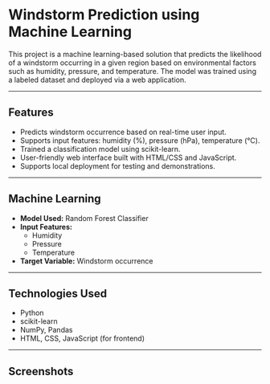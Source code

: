 # Windstorm Prediction using Machine Learning

This project is a machine learning-based solution that predicts the likelihood of a windstorm occurring in a given region based on environmental factors such as humidity, pressure, and temperature. The model was trained using a labeled dataset and deployed via a web application.

---

## Features

- Predicts windstorm occurrence based on real-time user input.
- Supports input features: humidity (%), pressure (hPa), temperature (°C).
- Trained a classification model using scikit-learn.
- User-friendly web interface built with HTML/CSS and JavaScript.
- Supports local deployment for testing and demonstrations.

---

## Machine Learning

- **Model Used:** Random Forest Classifier
- **Input Features:** 
  - Humidity
  - Pressure
  - Temperature
- **Target Variable:** Windstorm occurrence

---

## Technologies Used

- Python
- scikit-learn
- NumPy, Pandas
- HTML, CSS, JavaScript (for frontend)

---

## Screenshots
![]()
![]()
